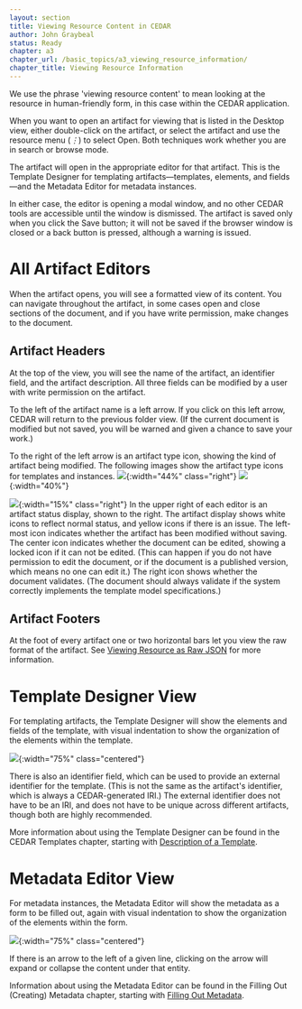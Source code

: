 ```yaml
---
layout: section
title: Viewing Resource Content in CEDAR
author: John Graybeal
status: Ready
chapter: a3
chapter_url: /basic_topics/a3_viewing_resource_information/
chapter_title: Viewing Resource Information
---
```

We use the phrase 'viewing resource content' to mean looking at the resource in human-friendly form, in this case within the CEDAR application.

When you want to open an artifact for viewing that is listed in the Desktop view, 
either double-click on the artifact,
or select the artifact and use the resource menu (*⋮*) to select Open.
Both techniques work whether you are in search or browse mode.

The artifact will open in the appropriate editor for that artifact. This is the Template Designer for templating artifacts—templates, elements, and fields—and the Metadata Editor for metadata instances. 

In either case, the editor is opening a modal window, and no other CEDAR tools are accessible until the window is dismissed. 
The artifact is saved only when you click the Save button; it will not be saved if the browser window is closed or a back button is pressed, although a warning is issued.

<h1>All Artifact Editors</h1>

When the artifact opens, you will see a formatted view of its content.
You can navigate throughout the artifact,
in some cases open and close sections of the document, 
and if you have write permission, make changes to the document. 

<h2>Artifact Headers</h2>

At the top of the view, you will see the name of the artifact, 
an identifier field, and the artifact description. 
All three fields can be modified by a user with write permission on the artifact.

To the left of the artifact name is a left arrow. 
If you click on this left arrow, CEDAR will return to the previous folder view.
(If the current document is modified but not saved, 
you will be warned and given a chance to save your work.)

To the right of the left arrow is an artifact type icon, 
showing the kind of artifact being modified. 
The following images show the artifact type icons 
for templates and instances.
![](https://github.com/metadatacenter/cedar-manual/raw/master/docs/assets/imgs/metadata-editor-title-icon-2019117.png){:width="44%" class="right"}
![](https://github.com/metadatacenter/cedar-manual/raw/master/docs/assets/imgs/template-designer-title-icon-2019117.png){:width="40%"}

![](https://github.com/metadatacenter/cedar-manual/raw/master/docs/assets/imgs/artifact-editor-artifact-status-good-2019117.png){:width="15%" class="right"}
In the upper right of each editor is an artifact status display, shown to the right.
The artifact display shows white icons to reflect normal status, 
and yellow icons if there is an issue. 
The left-most icon indicates whether the artifact has been modified without saving. 
The center icon indicates whether the document can be edited, 
showing a locked icon if it can not be edited. (This can happen if you do not have permission to edit the document, or if the document is a published version, 
which means no one can edit it.) 
The right icon shows whether the document validates. 
(The document should always validate if the system correctly implements
the template model specifications.)

<h2>Artifact Footers</h2>

At the foot of every artifact one or two horizontal bars let you view the raw format of the artifact.  See [Viewing Resource as Raw JSON](https://metadatacenter.github.io/cedar-manual/sections/a3/4_viewing_resource_as_raw_json/) for more information.

<h1>Template Designer View</h1>

For templating artifacts, the Template Designer
will show the elements and fields of the template,
with visual indentation to show the organization of the elements within the template.

![](https://github.com/metadatacenter/cedar-manual/raw/master/docs/assets/imgs/template-designer-example-2019117.png){:width="75%" class="centered"}

There is also an identifier field, which can be used to provide an external identifier for the template. (This is not the same as the artifact's identifier, which is always a CEDAR-generated IRI.) The external identifier does not have to be an IRI, and does not have to be unique across different artifacts, though both are highly recommended.

More information about using the Template Designer can be found in the CEDAR Templates chapter, starting with [Description of a Template](https://metadatacenter.github.io/cedar-manual/cedar_templates/c1_description_of_a_template/).

<h1>Metadata Editor View</h1>

For metadata instances, the Metadata Editor
will show the metadata as a form to be filled out,
again with visual indentation to show the organization of the elements within the form.

![](https://github.com/metadatacenter/cedar-manual/raw/master/docs/assets/imgs/metadata-editor-example-2019117.png){:width="75%" class="centered"}

If there is an arrow to the left of a given line, 
clicking on the arrow will expand or collapse the content under that entity.

Information about using the Metadata Editor can be found in the Filling Out (Creating) Metadata chapter, starting with [Filling Out Metadata](https://metadatacenter.github.io/cedar-manual/sections/a5/2_filling_out_metadata/).



